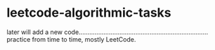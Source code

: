 # leetcode-algorithmic-tasks

later will add a new code.........................................................................
practice from time to time,
mostly LeetCode.


